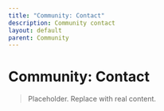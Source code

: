 ```yaml
---
title: "Community: Contact"
description: Community contact
layout: default
parent: Community
---
```


# Community: Contact

> Placeholder. Replace with real content.

